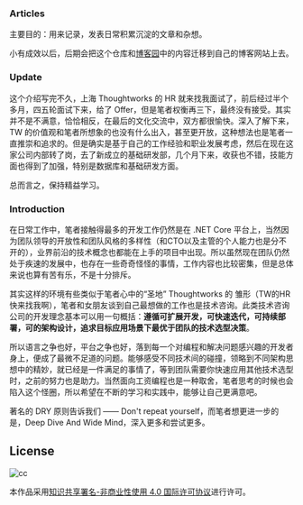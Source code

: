 ### Articles

主要目的：用来记录，发表日常积累沉淀的文章和杂想。

小有成效以后，后期会把这个仓库和[博客园](http://www.cnblogs.com/wddpct)中的内容迁移到自己的博客网站上去。

### Update

这个介绍写完不久，上海 Thoughtworks 的 HR 就来找我面试了，前后经过半个多月，四五轮面试下来，给了 Offer，但是笔者权衡再三下，最终没有接受。其实并不是不满意，恰恰相反，在最后的文化交流中，双方都很愉快。深入了解下来，TW 的价值观和笔者所想象的也没有什么出入，甚至更开放，这种想法也是笔者一直推崇和追求的。但是确实是基于自己的工作经验和职业发展考虑，然后在现在这家公司内部转了岗，去了新成立的基础研发部，几个月下来，收获也不错，技能方面也得到了加强，特别是数据库和基础研发方面。

总而言之，保持精益学习。

### Introduction

在日常工作中，笔者接触得最多的开发工作仍然是在 .NET Core 平台上，当然因为团队领导的开放性和团队风格的多样性（和CTO以及主管的个人能力也是分不开的），业界前沿的技术概念也都能在上手的项目中出现。所以虽然现在团队仍然处于疾速的发展中，也存在一些奇奇怪怪的事情，工作内容也比较密集，但是总体来说也算有苦有乐，不是十分排斥。

其实这样的环境有些类似于笔者心中的“圣地” Thoughtworks 的 雏形（TW的HR快来找我啊），笔者和女朋友谈到自己最想做的工作也是技术咨询。此类技术咨询公司的开发理念基本可以用一句概括：**遵循可扩展开发，可快速迭代，可持续部署，可的架构设计，追求目标应用场景下最优于团队的技术选型决策**。

所以语言之争也好，平台之争也好，落到每一个对编程和解决问题感兴趣的开发者身上，便成了最微不足道的问题。能够感受不同技术间的碰撞，领略到不同架构思想中的精妙，就已经是一件满足的事情了，等到团队需要你快速应用其他技术选型时，之前的努力也是助力。当然面向工资编程也是一种取舍，笔者思考的时候也会陷入这个怪圈，所以希望在不断的学习和实践中，能够让自己更满意吧。

著名的 DRY 原则告诉我们 —— Don't repeat yourself，而笔者想更进一步的是，Deep Dive And Wide Mind，深入更多和尝试更多。

## License

![cc](https://i.creativecommons.org/l/by-nc/4.0/88x31.png)

本作品采用[知识共享署名-非商业性使用 4.0 国际许可协议](http://creativecommons.org/licenses/by-nc/4.0/)进行许可。
